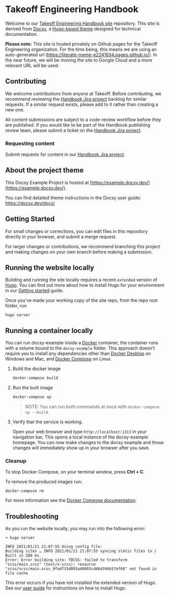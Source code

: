 # Takeoff Engineering Handbook

Welcome to our [Takeoff Engineering Handbook site](https://literate-meme-e2241634.pages.github.io/) repository. This site is derived from [Docsy](https://github.com/google/docsy), a [Hugo-based theme](https://gohugo.io/) designed for technical documentation.

**Please note:** This site is hosted privately on Github pages for the Takeoff Engineering organization. For the time being, this means we are using an auto-generated url (https://literate-meme-e2241634.pages.github.io/). In the near future, we will be moving the site to Google Cloud and a more relevant URL will be used.   

## Contributing

We welcome contributions from anyone at Takeoff. Before contributing, we recommend reviewing the [Handbook Jira project](https://takeofftech.atlassian.net/secure/RapidBoard.jspa?rapidView=281&projectKey=EH&view=planning&selectedIssue=EH-34&issueLimit=100) backlog for similar requests. If a similar request exists, please add to it rather than creating a new one.

All content submissions are subject to a code-review workflow before they are published. If you would like to be part of the Handbook publishing review team, please submit a ticket on the [Handbook Jira project](https://takeofftech.atlassian.net/secure/RapidBoard.jspa?rapidView=281&projectKey=EH&view=planning&selectedIssue=EH-34&issueLimit=100).

### Requesting content

Submit requests for content in our [Handbook Jira project](https://takeofftech.atlassian.net/secure/RapidBoard.jspa?rapidView=281&projectKey=EH&view=planning&selectedIssue=EH-34&issueLimit=100).

## About the project theme

This Docsy Example Project is hosted at [https://example.docsy.dev/](https://example.docsy.dev/).

You can find detailed theme instructions in the Docsy user guide: https://docsy.dev/docs/


## Getting Started
For small changes or corrections, you can edit files in this repository directly in your browser, and submit a merge request.

For larger changes or contributions, we recommend branching this project and making changes on your own branch before making a submission.

## Running the website locally

Building and running the site locally requires a recent `extended` version of [Hugo](https://gohugo.io).
You can find out more about how to install Hugo for your environment in our
[Getting started](https://www.docsy.dev/docs/getting-started/#prerequisites-and-installation) guide.

Once you've made your working copy of the site repo, from the repo root folder, run

```
hugo server
```

## Running a container locally

You can run docsy-example inside a [Docker](https://docs.docker.com/)
container, the container runs with a volume bound to the `docsy-example`
folder. This approach doesn't require you to install any dependencies other
than [Docker Desktop](https://www.docker.com/products/docker-desktop) on
Windows and Mac, and [Docker Compose](https://docs.docker.com/compose/install/)
on Linux.

1. Build the docker image 

   ```bash
   docker-compose build
   ```

1. Run the built image

   ```bash
   docker-compose up
   ```

   > NOTE: You can run both commands at once with `docker-compose up --build`.

1. Verify that the service is working. 

   Open your web browser and type `http://localhost:1313` in your navigation bar,
   This opens a local instance of the docsy-example homepage. You can now make
   changes to the docsy example and those changes will immediately show up in your
   browser after you save.

### Cleanup

To stop Docker Compose, on your terminal window, press **Ctrl + C**. 

To remove the produced images run:

```console
docker-compose rm
```
For more information see the [Docker Compose
documentation](https://docs.docker.com/compose/gettingstarted/).

## Troubleshooting

As you run the website locally, you may run into the following error:

```
➜ hugo server

INFO 2021/01/21 21:07:55 Using config file: 
Building sites … INFO 2021/01/21 21:07:55 syncing static files to /
Built in 288 ms
Error: Error building site: TOCSS: failed to transform "scss/main.scss" (text/x-scss): resource "scss/scss/main.scss_9fadf33d895a46083cdd64396b57ef68" not found in file cache
```

This error occurs if you have not installed the extended version of Hugo.
See our [user guide](https://www.docsy.dev/docs/getting-started/) for instructions on how to install Hugo.

